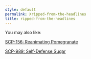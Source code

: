 ```yaml
---
style: default
permalink: Xripped-from-the-headlines
title: ripped-from-the-headlines
---
```

You may also like:

[SCP-156: Reanimating Pomegranate](http://scp-wiki.net/scp-156)

[SCP-989: Self-Defense Sugar](http://scp-wiki.net/scp-989)
